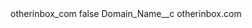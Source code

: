 <?xml version="1.0" encoding="UTF-8"?>
<CustomMetadata xmlns="http://soap.sforce.com/2006/04/metadata" xmlns:xsi="http://www.w3.org/2001/XMLSchema-instance" xmlns:xsd="http://www.w3.org/2001/XMLSchema">
    <label>otherinbox_com</label>
    <protected>false</protected>
    <values>
        <field>Domain_Name__c</field>
        <value xsi:type="xsd:string">otherinbox.com</value>
    </values>
</CustomMetadata>
